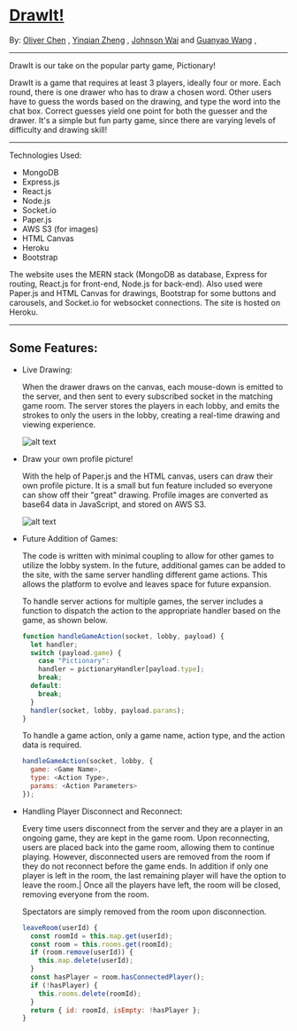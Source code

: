 # [DrawIt!](https://pictionary4.herokuapp.com/)

By: [Oliver Chen](https://github.com/oliverzzzzaaa) , 
[Yinqian Zheng](https://github.com/yinqianzheng) ,
[Johnson Wai](https://github.com/KCSJW) and 
[Guanyao Wang](https://github.com/guw005) ,


-------------------

DrawIt is our take on the popular party game, Pictionary!

DrawIt is a game that requires at least 3 players, ideally four or more. Each round, there is one drawer who has to draw a chosen word. Other users have to guess the words based on the drawing, and type the word into the chat box. Correct guesses yield one point for both the guesser and the drawer. It's a simple but fun party game, since there are varying levels of difficulty and drawing skill!

-------------------


Technologies Used:
  + MongoDB
  + Express.js
  + React.js
  + Node.js
  + Socket.io
  + Paper.js
  + AWS S3 (for images)
  + HTML Canvas
  + Heroku
  + Bootstrap 
  
  The website uses the MERN stack (MongoDB as database, Express for routing, React.js for front-end, Node.js for back-end). 
  Also used were Paper.js and HTML Canvas for drawings, Bootstrap for some buttons and carousels, 
  and Socket.io for websocket connections.
  The site is hosted on Heroku.
  
-------------------

## **Some Features:**

  + Live Drawing: 
      
      When the drawer draws on the canvas, each mouse-down is emitted to the server, and then sent to every subscribed
      socket in the matching game room. The server stores the players in each lobby, and emits the strokes to only the
      users in the lobby, creating a real-time drawing and viewing experience.
      
      
      ![alt text](https://active-storage-rotten-egg-dev.s3-us-west-1.amazonaws.com/drawing.gif "Gameplay")
      
  + Draw your own profile picture!

      With the help of Paper.js and the HTML canvas, users can draw their own profile picture. It is a small but fun
      feature included so everyone can show off their "great" drawing. Profile images are converted as base64 data
      in JavaScript, and stored on AWS S3.
      
      ![alt text](https://active-storage-rotten-egg-dev.s3-us-west-1.amazonaws.com/profile.gif "Draw Your Own Profile Picture")

  + Future Addition of Games:
    
      The code is written with minimal coupling to allow for other games to utilize the lobby system. In the future,
      additional games can be added to the site, with the same server handling different game actions. This allows 
      the platform to evolve and leaves space for future expansion.
      
      To handle server actions for multiple games, the server includes a function to dispatch the action to the 
      appropriate handler based on the game, as shown below. 
      
      ``` javascript
      function handleGameAction(socket, lobby, payload) {
        let handler;
        switch (payload.game) {
          case "Pictionary":
          handler = pictionaryHandler[payload.type];
          break;
        default:
          break;  
        }
        handler(socket, lobby, payload.params);
      }
      ```
      
      To handle a game action, only a game name, action type, and the action data is required.
      
      ``` javascript
      handleGameAction(socket, lobby, {
        game: <Game Name>,
        type: <Action Type>,
        params: <Action Parameters>
      });
      ```
      
  + Handling Player Disconnect and Reconnect:
  
      Every time users disconnect from the server and they are a player in an ongoing game, they are kept 
      in the game room. Upon reconnecting, users are placed back into the game room, allowing them to continue playing.
      However, disconnected users are removed from the room if they do not reconnect before the game ends. 
      In addition if only one player is left in the room, the last remaining player will have the option to leave the room.|
      Once all the players have left, the room will be closed, removing everyone from the room.

      Spectators are simply removed from the room upon disconnection.
      
      ``` javascript
      leaveRoom(userId) {
        const roomId = this.map.get(userId);
        const room = this.rooms.get(roomId);
        if (room.remove(userId)) {
          this.map.delete(userId);
        }
        const hasPlayer = room.hasConnectedPlayer();
        if (!hasPlayer) {
          this.rooms.delete(roomId);
        }
        return { id: roomId, isEmpty: !hasPlayer };
      }

      ```

